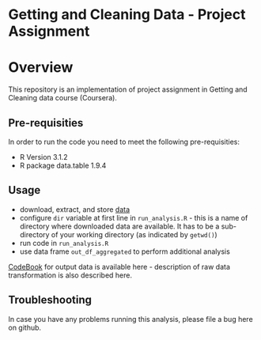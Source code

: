 # Getting and Cleaning Data - Project Assignment

# Overview
This repository is an implementation of project assignment in Getting and Cleaning
data course (Coursera).

## Pre-requisities
In order to run the code you need to meet the following pre-requisities:

 - R Version 3.1.2
 - R package data.table 1.9.4

## Usage
 - download, extract, and store [data](https://d396qusza40orc.cloudfront.net/getdata%2Fprojectfiles%2FUCI%20HAR%20Dataset.zip)
 - configure `dir` variable at first line in `run_analysis.R` - this is a name of directory where downloaded
   data are available. It has to be a sub-directory of your working directory (as indicated
   by `getwd()`)
 - run code in `run_analysis.R`
 - use data frame `out_df_aggregated` to perform additional analysis

[CodeBook](CodeBook.md) for output data is available here - description of raw data transformation
is also described here.

## Troubleshooting

In case you have any problems running this analysis, please file a bug here on github.